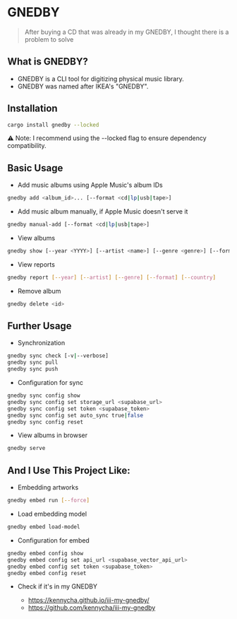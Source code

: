 # GNEDBY

> After buying a CD that was already in my GNEDBY, I thought there is a problem to solve

## What is GNEDBY?

- GNEDBY is a CLI tool for digitizing physical music library.
- GNEDBY was named after IKEA's "GNEDBY".

## Installation

```bash
cargo install gnedby --locked
```

⚠️ Note: I recommend using the --locked flag to ensure dependency compatibility.

## Basic Usage

- Add music albums using Apple Music's album IDs

```bash
gnedby add <album_id>... [--format <cd|lp|usb|tape>]
```

- Add music album manually, if Apple Music doesn't serve it

```bash
gnedby manual-add [--format <cd|lp|usb|tape>]
```

- View albums

```bash
gnedby show [--year <YYYY>] [--artist <name>] [--genre <genre>] [--format <cd|lp|usb|tape>] [--country <country>] [--order-by id|album|artist|year]
```

- View reports

```bash
gnedby report [--year] [--artist] [--genre] [--format] [--country]
```

- Remove album

```bash
gnedby delete <id>
```

## Further Usage

- Synchronization

```bash
gnedby sync check [-v|--verbose]
gnedby sync pull
gnedby sync push
```

- Configuration for sync

```bash
gnedby sync config show
gnedby sync config set storage_url <supabase_url>
gnedby sync config set token <supabase_token>
gnedby sync config set auto_sync true|false
gnedby sync config reset
```

- View albums in browser

```bash
gnedby serve
```

## And I Use This Project Like:

- Embedding artworks

```bash
gnedby embed run [--force]
```

- Load embedding model

```bash
gnedby embed load-model
```

- Configuration for embed

```bash
gnedby embed config show
gnedby embed config set api_url <supabase_vector_api_url>
gnedby embed config set token <supabase_token>
gnedby embed config reset
```

- Check if it's in my GNEDBY

  - https://kennycha.github.io/iii-my-gnedby/
  - https://github.com/kennycha/iii-my-gnedby
